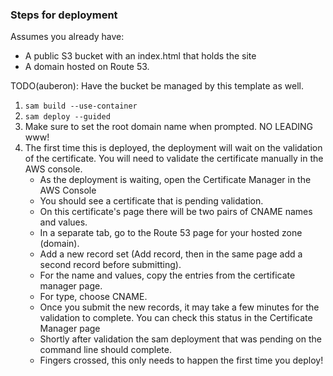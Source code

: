 ### Steps for deployment

Assumes you already have:
- A public S3 bucket with an index.html that holds the site
- A domain hosted on Route 53.

TODO(auberon): Have the bucket be managed by this template as well.

1. `sam build --use-container`
1. `sam deploy --guided`
1. Make sure to set the root domain name when prompted. NO LEADING www!
1. The first time this is deployed, the deployment will wait on the validation of the certificate. You will need to validate the certificate manually in the AWS console.
   - As the deployment is waiting, open the Certificate Manager in the AWS Console
   - You should see a certificate that is pending validation.
   - On this certificate's page there will be two pairs of CNAME names and values.
   - In a separate tab, go to the Route 53 page for your hosted zone (domain).
   - Add a new record set (Add record, then in the same page add a second record before submitting).
   - For the name and values, copy the entries from the certificate manager page.
   - For type, choose CNAME.
   - Once you submit the new records, it may take a few minutes for the validation to complete. You can check this status in the Certificate Manager page
   - Shortly after validation the sam deployment that was pending on the command line should complete.
   - Fingers crossed, this only needs to happen the first time you deploy!
